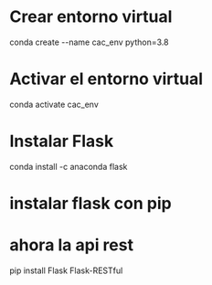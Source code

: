 # Crear entorno virtual
conda create --name cac_env python=3.8

# Activar el entorno virtual
conda activate cac_env

# Instalar Flask
conda install -c anaconda flask


# instalar flask con pip

# ahora la api rest
pip install Flask Flask-RESTful

